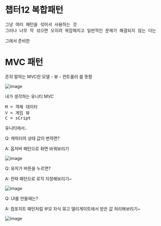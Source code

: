 # 챕터12 복합패턴
<pre>
그냥 여러 패턴을 섞어서 사용하는 것  
그러나 너무 막 섞으면 오히려 복잡해지고 일반적인 문제가 해결되지 않는 다는 것!
</pre>

그래서 준비한
# MVC 패턴
흔히 말하는 MVC란 모델 - 뷰 - 컨트롤러 를 뜻함

![image](https://github.com/jounis23/Head-First-Design-Patterns/assets/52074291/a1696c37-c978-4a5f-b2d4-1aa13cf06108)

내가 생각하는 유니티 MVC
<pre>
M = 객체 데이터
V = 게임 뷰
C = sCript
</pre>

유니티에서..

Q: 캐릭터의 상태 값이 변하면?

A: 옵저버 패턴으로 화면 바꿔보리기

![image](https://github.com/jounis23/Head-First-Design-Patterns/assets/52074291/53f38cd0-cad7-425f-80d4-6a6450fb449e)

Q: 유저가 버튼을 누르면?

A: 전략 패턴으로 로직 지정해보리기~

![image](https://github.com/jounis23/Head-First-Design-Patterns/assets/52074291/55c33726-1f3e-4cee-9b1c-860b5123d05d)

Q: UI를 만들때는?

A: 컴포지트 패턴처럼 부모 자식 묶고 델리게이트에서 받은 값 처리해보리기~

![image](https://github.com/jounis23/Head-First-Design-Patterns/assets/52074291/5ca5b4dc-9743-46a2-973b-1a988cfdc0f0)

